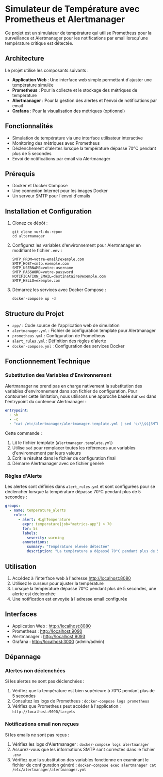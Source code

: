 # Simulateur de Température avec Prometheus et Alertmanager

Ce projet est un simulateur de température qui utilise Prometheus pour la surveillance et Alertmanager pour les notifications par email lorsqu'une température critique est détectée.

## Architecture

Le projet utilise les composants suivants :

- **Application Web** : Une interface web simple permettant d'ajuster une température simulée
- **Prometheus** : Pour la collecte et le stockage des métriques de température
- **Alertmanager** : Pour la gestion des alertes et l'envoi de notifications par email
- **Grafana** : Pour la visualisation des métriques (optionnel)

## Fonctionnalités

- Simulation de température via une interface utilisateur interactive
- Monitoring des métriques avec Prometheus
- Déclenchement d'alertes lorsque la température dépasse 70°C pendant plus de 5 secondes
- Envoi de notifications par email via Alertmanager

## Prérequis

- Docker et Docker Compose
- Une connexion Internet pour les images Docker
- Un serveur SMTP pour l'envoi d'emails

## Installation et Configuration

1. Clonez ce dépôt :
   ```
   git clone <url-du-repo>
   cd altermanager
   ```

2. Configurez les variables d'environnement pour Alertmanager en modifiant le fichier `.env` :
   ```
   SMTP_FROM=votre-email@exemple.com
   SMTP_HOST=smtp.exemple.com
   SMTP_USERNAME=votre-username
   SMTP_PASSWORD=votre-password
   NOTIFICATION_EMAIL=destinataire@exemple.com
   SMTP_HELLO=exemple.com
   ```

3. Démarrez les services avec Docker Compose :
   ```
   docker-compose up -d
   ```

## Structure du Projet

- `app/` : Code source de l'application web de simulation
- `alertmanager.yml` : Fichier de configuration template pour Alertmanager
- `prometheus.yml` : Configuration de Prometheus
- `alert_rules.yml` : Définition des règles d'alerte
- `docker-compose.yml` : Configuration des services Docker

## Fonctionnement Technique

### Substitution des Variables d'Environnement

Alertmanager ne prend pas en charge nativement la substitution des variables d'environnement dans son fichier de configuration. Pour contourner cette limitation, nous utilisons une approche basée sur `sed` dans l'entrypoint du conteneur Alertmanager :

```yaml
entrypoint:
  - sh
  - -c
  - "cat /etc/alertmanager/alertmanager.template.yml | sed 's/\\$${SMTP_FROM}/${SMTP_FROM}/g; s/\\$${SMTP_HOST}/${SMTP_HOST}/g; s/\\$${SMTP_USERNAME}/${SMTP_USERNAME}/g; s/\\$${SMTP_PASSWORD}/${SMTP_PASSWORD}/g; s/\\$${NOTIFICATION_EMAIL}/${NOTIFICATION_EMAIL}/g; s/\\$${SMTP_HELLO}/${SMTP_HELLO}/g' > /etc/alertmanager/alertmanager.yml && /bin/alertmanager --config.file=/etc/alertmanager/alertmanager.yml"
```

Cette commande :
1. Lit le fichier template (`alertmanager.template.yml`)
2. Utilise `sed` pour remplacer toutes les références aux variables d'environnement par leurs valeurs
3. Écrit le résultat dans le fichier de configuration final
4. Démarre Alertmanager avec ce fichier généré

### Règles d'Alerte

Les alertes sont définies dans `alert_rules.yml` et sont configurées pour se déclencher lorsque la température dépasse 70°C pendant plus de 5 secondes :

```yaml
groups:
  - name: temperature_alerts
    rules:
      - alert: HighTemperature
        expr: temperature{job="metrics-app"} > 70
        for: 5s
        labels:
          severity: warning
        annotations:
          summary: "Température élevée détectée"
          description: "La température a dépassé 70°C pendant plus de 5 secondes. Température actuelle : {{ $value }}°C"
```

## Utilisation

1. Accédez à l'interface web à l'adresse [http://localhost:8080](http://localhost:8080)
2. Utilisez le curseur pour ajuster la température
3. Lorsque la température dépasse 70°C pendant plus de 5 secondes, une alerte est déclenchée
4. Une notification est envoyée à l'adresse email configurée

## Interfaces

- Application Web : [http://localhost:8080](http://localhost:8080)
- Prometheus : [http://localhost:9090](http://localhost:9090)
- Alertmanager : [http://localhost:9093](http://localhost:9093)
- Grafana : [http://localhost:3000](http://localhost:3000) (admin/admin)

## Dépannage

### Alertes non déclenchées

Si les alertes ne sont pas déclenchées :
1. Vérifiez que la température est bien supérieure à 70°C pendant plus de 5 secondes
2. Consultez les logs de Prometheus : `docker-compose logs prometheus`
3. Vérifiez que Prometheus peut accéder à l'application : `http://localhost:9090/targets`

### Notifications email non reçues

Si les emails ne sont pas reçus :
1. Vérifiez les logs d'Alertmanager : `docker-compose logs alertmanager`
2. Assurez-vous que les informations SMTP sont correctes dans le fichier `.env`
3. Vérifiez que la substitution des variables fonctionne en examinant le fichier de configuration généré : `docker-compose exec alertmanager cat /etc/alertmanager/alertmanager.yml` 